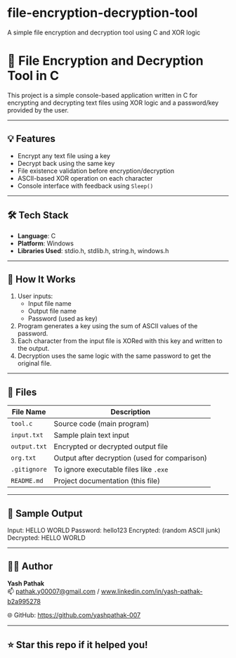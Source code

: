 # file-encryption-decryption-tool
A simple file encryption and decryption tool using C and XOR logic

# 🔐 File Encryption and Decryption Tool in C

This project is a simple console-based application written in C for encrypting and decrypting text files using XOR logic and a password/key provided by the user.

---

## 💡 Features

- Encrypt any text file using a key
- Decrypt back using the same key
- File existence validation before encryption/decryption
- ASCII-based XOR operation on each character
- Console interface with feedback using `Sleep()`

---

## 🛠️ Tech Stack

- **Language**: C  
- **Platform**: Windows  
- **Libraries Used**: stdio.h, stdlib.h, string.h, windows.h

---

## 🧪 How It Works

1. User inputs:
   - Input file name
   - Output file name
   - Password (used as key)
2. Program generates a key using the sum of ASCII values of the password.
3. Each character from the input file is XORed with this key and written to the output.
4. Decryption uses the same logic with the same password to get the original file.

---

## 📁 Files

| File Name     | Description                                   |
|---------------|-----------------------------------------------|
| `tool.c`      | Source code (main program)                    |
| `input.txt`   | Sample plain text input                       |
| `output.txt`  | Encrypted or decrypted output file            |
| `org.txt`     | Output after decryption (used for comparison) |
| `.gitignore`  | To ignore executable files like `.exe`        |
| `README.md`   | Project documentation (this file)             |

---

## 🔐 Sample Output

Input: HELLO WORLD
Password: hello123
Encrypted: (random ASCII junk)
Decrypted: HELLO WORLD

---

## 🙋‍♂️ Author

**Yash Pathak**  
📫 pathak.y00007@gmail.com / www.linkedin.com/in/yash-pathak-b2a995278
  
🌐 GitHub: https://github.com/yashpathak-007

---

## ⭐️ Star this repo if it helped you!
